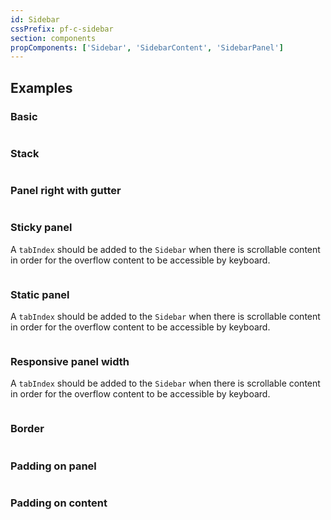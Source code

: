 ```yaml
---
id: Sidebar
cssPrefix: pf-c-sidebar
section: components
propComponents: ['Sidebar', 'SidebarContent', 'SidebarPanel']
---
```


## Examples
### Basic
```ts file="./SidebarBasic.tsx"
```

### Stack
```ts file="./SidebarStack.tsx"
```

### Panel right with gutter
```ts file="./SidebarPanelRightGutter.tsx"
```

### Sticky panel
A `tabIndex` should be added to the `Sidebar` when there is scrollable content in order for the  overflow content to be accessible by keyboard.
```ts file="./SidebarStickyPanel.tsx"
```

### Static panel
A `tabIndex` should be added to the `Sidebar` when there is scrollable content in order for the  overflow content to be accessible by keyboard.
```ts file="./SidebarStaticPanel.tsx"
```

### Responsive panel width
A `tabIndex` should be added to the `Sidebar` when there is scrollable content in order for the  overflow content to be accessible by keyboard.
```ts file="./SidebarResponsivePanel.tsx"
```

### Border
```ts file="./SidebarBorder.tsx"
```

### Padding on panel
```ts file="./SidebarPaddingPanel.tsx"
```

### Padding on content
```ts file="./SidebarPaddingContent.tsx"
```